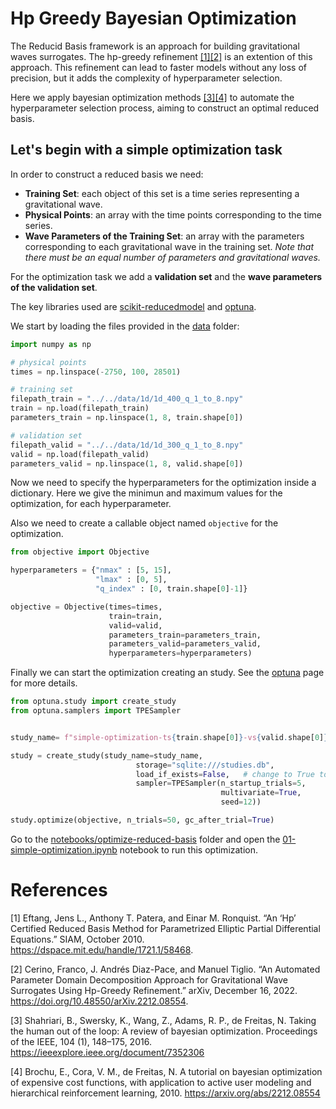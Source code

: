 # Hp Greedy Bayesian Optimization

The Reducid Basis framework is an approach for building gravitational waves surrogates. The hp-greedy refinement [[1]](#1)[[2]](#2) is an extention of this approach. This refinement can lead to faster models without any loss of precision, but it adds the complexity of hyperparameter selection.

Here we apply bayesian optimization methods [[3]](#3)[[4]](#4) to automate the hyperparameter selection process, aiming to construct an optimal reduced basis.


## Let's begin with a simple optimization task

In order to construct a reduced basis we need:

* **Training Set**: each object of this set is a time series representing a gravitational wave.
* **Physical Points**: an array with the time points corresponding to the time series.
* **Wave Parameters of the Training Set**: an array with the parameters corresponding to each gravitational wave in the training set. *Note that there must be an equal number of parameters and gravitational waves.*

For the optimization task we add a **validation set** and the **wave parameters of the validation set**.

The key libraries used are [scikit-reducedmodel](https://github.com/francocerino/scikit-reducedmodel) and [optuna](https://optuna.org/).

We start by loading the files provided in the [data](data/) folder:

``` python
import numpy as np

# physical points
times = np.linspace(-2750, 100, 28501)

# training set
filepath_train = "../../data/1d/1d_400_q_1_to_8.npy"
train = np.load(filepath_train)  
parameters_train = np.linspace(1, 8, train.shape[0])

# validation set
filepath_valid = "../../data/1d/1d_300_q_1_to_8.npy"
valid = np.load(filepath_valid)
parameters_valid = np.linspace(1, 8, valid.shape[0])
```

Now we need to specify the hyperparameters for the optimization inside a dictionary. Here we give the minimun and maximum values for the optimization, for each hyperparameter.

Also we need to create a callable object named `objective` for the optimization.


``` python
from objective import Objective

hyperparameters = {"nmax" : [5, 15],
                   "lmax" : [0, 5],
                   "q_index" : [0, train.shape[0]-1]}

objective = Objective(times=times,
                      train=train,
                      valid=valid,
                      parameters_train=parameters_train,
                      parameters_valid=parameters_valid,
                      hyperparameters=hyperparameters)
```

Finally we can start the optimization creating an study. See the [optuna](https://optuna.org/) page for more details.

``` python
from optuna.study import create_study
from optuna.samplers import TPESampler


study_name= f"simple-optimization-ts{train.shape[0]}-vs{valid.shape[0]}"

study = create_study(study_name=study_name,
                            storage="sqlite:///studies.db", 
                            load_if_exists=False,   # change to True to continue an existing study
                            sampler=TPESampler(n_startup_trials=5, 
                                               multivariate=True, 
                                               seed=12))

study.optimize(objective, n_trials=50, gc_after_trial=True)
```

Go to the [notebooks/optimize-reduced-basis](notebooks/optimize-reduced-basis) folder and open the [01-simple-optimization.ipynb](notebooks/optimize-reduced-basis/01-simple-optimization.ipynb) notebook to run this optimization.

# References

<a id=1>[1]</a>
Eftang, Jens L., Anthony T. Patera, and Einar M. Ronquist. “An ‘Hp’ Certified Reduced Basis Method for Parametrized Elliptic Partial Differential Equations.” SIAM, October 2010. https://dspace.mit.edu/handle/1721.1/58468.

<a id=2>[2]</a>
Cerino, Franco, J. Andrés Diaz-Pace, and Manuel Tiglio. “An Automated Parameter Domain Decomposition Approach for Gravitational Wave Surrogates Using Hp-Greedy Refinement.” arXiv, December 16, 2022. https://doi.org/10.48550/arXiv.2212.08554.

<a id=3>[3]</a>
Shahriari, B., Swersky, K., Wang, Z., Adams, R. P., de Freitas, N. Taking the human out of the loop: A review of bayesian optimization. Proceedings of the IEEE, 104 (1), 148–175, 2016. https://ieeexplore.ieee.org/document/7352306

<a id=4>[4]</a>
Brochu, E., Cora, V. M., de Freitas, N. A tutorial on bayesian optimization of expensive cost functions, with application to active user modeling and hierarchical reinforcement learning, 2010. https://arxiv.org/abs/2212.08554